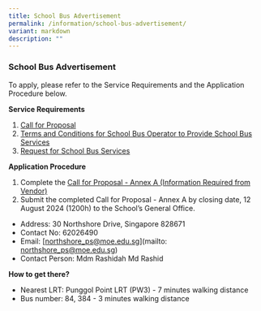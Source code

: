 ```yaml
---
title: School Bus Advertisement
permalink: /information/school-bus-advertisement/
variant: markdown
description: ""
---
```

### **School Bus Advertisement** 

To apply, please refer to the Service Requirements and the Application Procedure below.

**Service Requirements**  
1. [Call for Proposal](/files/Call_for_Proposals__For_Single_Bus_Service__30072024_NSPS.pdf)
2. [Terms and Conditions for School Bus Operator to Provide School Bus Services](/files/TC_for_School_Bus_Operator_to_Provide_School_Bus_Services__For_Single_Bus_Service__30072024_NSPS.pdf)
3. [Request for School Bus Services](/files/Request_for_School_Bus_Service__For_Single_Bus_Service__30072024_NSPS.pdf)

**Application Procedure**   
1. Complete the [Call for Proposal - Annex A (Information Required from Vendor)](/files/Information_from_Vendor___Annex_A__For_Single_Bus_Service__30072024_NSPS.pdf)
2. Submit the completed Call for Proposal - Annex A by closing date, 12 August 2024 (1200h) to the School’s General Office.  

* Address:  30 Northshore Drive, Singapore 828671  
* Contact No:  62026490  
* Email: [northshore_ps@moe.edu.sg](mailto: northshore_ps@moe.edu.sg)
* Contact Person: Mdm Rashidah Md Rashid  

**How to get there?**  
* Nearest LRT: Punggol Point LRT (PW3) - 7 minutes walking distance  
* Bus number: 84, 384 - 3 minutes walking distance